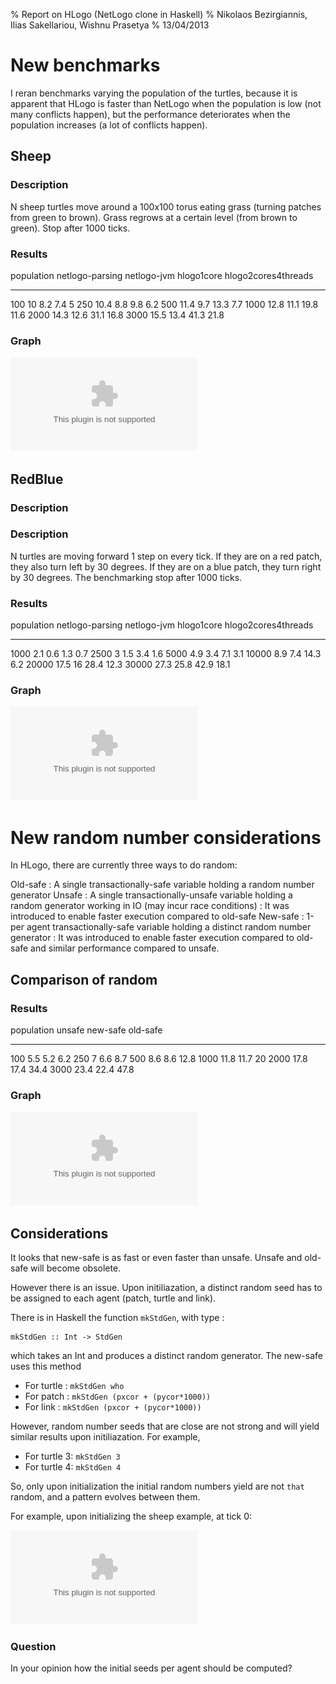 % Report on HLogo (NetLogo clone in Haskell)
% Nikolaos Bezirgiannis, Ilias Sakellariou, Wishnu Prasetya
% 13/04/2013

# New benchmarks

I reran benchmarks varying the population of the turtles, because
it is apparent that HLogo is faster than NetLogo when the population is
low (not many conflicts happen), but the performance deteriorates when the population
increases (a lot of conflicts happen).


## Sheep

### Description

N sheep turtles move around a 100x100 torus eating grass (turning patches from green to brown). 
Grass regrows at a certain level (from brown to green). Stop after 1000 ticks.

### Results

population          netlogo-parsing     netlogo-jvm     hlogo1core      hlogo2cores4threads
----------          ---------------     -----------     ------          -------------------
100                 10                  8.2             7.4             5
250                 10.4                8.8             9.8             6.2
500                 11.4                9.7             13.3            7.7
1000                12.8                11.1            19.8            11.6
2000                14.3                12.6            31.1            16.8
3000                15.5                13.4            41.3            21.8             


### Graph

![Sheep benchmark results](sheep.eps)

## RedBlue

### Description

### Description

N turtles are moving forward 1 step on every tick. If they are on a red patch, they also
turn left by 30 degrees. If they are on a blue patch, they turn right by 30 degrees.
The benchmarking stop after 1000 ticks.


### Results

population          netlogo-parsing     netlogo-jvm     hlogo1core      hlogo2cores4threads
----------          ---------------     -----------     ------          -------------------
1000                2.1                 0.6             1.3             0.7
2500                3                   1.5             3.4             1.6
5000                4.9                 3.4             7.1             3.1
10000               8.9                 7.4             14.3            6.2
20000               17.5                16              28.4            12.3
30000               27.3                25.8            42.9            18.1             


### Graph


![RedBlue benchmark results](redblue.eps)



# New random number considerations

In HLogo, there are currently three ways to do random:

Old-safe
  : A single transactionally-safe variable holding a random number generator
Unsafe
  : A single transactionally-unsafe variable holding a random generator working in IO (may incur race conditions)
  : It was introduced to enable faster execution compared to old-safe
New-safe
  : 1-per agent transactionally-safe variable holding a distinct random number generator
  : It was introduced to enable faster execution compared to old-safe and similar performance compared to unsafe.

## Comparison of random

### Results

population          unsafe              new-safe        old-safe
---------           ------              --------        --------
100                 5.5                 5.2             6.2
250                 7                   6.6             8.7
500                 8.6                 8.6             12.8
1000                11.8                11.7            20
2000                17.8                17.4            34.4
3000                23.4                22.4            47.8

### Graph

![Random benchmark results](random.eps)


## Considerations

It looks that new-safe is as fast or even faster than unsafe. Unsafe and old-safe will become obsolete.

However there is an issue. Upon initiliazation, a distinct random seed has to be assigned to each agent (patch, turtle and link).

There is in Haskell the function `mkStdGen`, with type :

~~~
mkStdGen :: Int -> StdGen
~~~

which takes an Int and produces a distinct random generator.
The new-safe uses this method

- For turtle :  `mkStdGen who`
- For patch  :  `mkStdGen (pxcor + (pycor*1000))`
- For link   :  `mkStdGen (pxcor + (pycor*1000))`

However, random number seeds that are close are not strong and will yield similar results upon initiliazation. For example,

- For turtle 3: `mkStdGen 3`
- For turtle 4: `mkStdGen 4`

So, only upon initialization the initial random numbers yield are not `that` random, and a pattern evolves between them.

For example, upon initializing the sheep example, at tick 0:

![Sheep initialization at tick 0](sheep0.eps)


### Question

In your opinion how the initial seeds per agent should be computed?